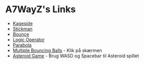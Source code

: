 # A7WayZ's Links
- [Kageside](/Kageside/)
- [Stickman](/Stickman/)
- [Bounce](/Bounce/)
- [Logic Operator](/LogicOperator/)
- [Parabola](/Parabola/)
- [Multiple Bouncing Balls](/BouncingBalls/) - Klik på skærmen
- [Asteroid Game](https://kubr3x.github.io/asteroid_game/) - Brug WASD og Spacebar til Asteroid spillet
